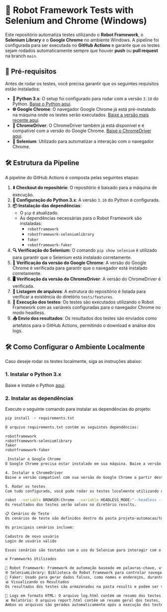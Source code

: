 # 🤖 Robot Framework Tests with Selenium and Chrome (Windows)

Este repositório automatiza testes utilizando o **Robot Framework**, o **Selenium Library** e o **Google Chrome** no ambiente Windows. A pipeline foi configurada para ser executada no **GitHub Actions** e garante que os testes sejam rodados automaticamente sempre que houver **push** ou **pull request** na branch `main`.

## 📝 Pré-requisitos

Antes de rodar os testes, você precisa garantir que os seguintes requisitos estão instalados:

- **🐍 Python 3.x**: O setup foi configurado para rodar com a versão `3.10` do Python. [Baixe o Python aqui](https://www.python.org/downloads/).
- **🌐 Google Chrome**: O navegador Google Chrome já está pré-instalado na máquina onde os testes serão executados. [Baixe a versão mais recente aqui](https://www.google.com/chrome/).
- **🔧 ChromeDriver**: O ChromeDriver também já está disponível e é compatível com a versão do Google Chrome. [Baixe o ChromeDriver aqui](https://sites.google.com/a/chromium.org/chromedriver/).
- **🧰 Selenium**: Utilizado para automatizar a interação com o navegador Chrome.

## 🛠️ Estrutura da Pipeline

A pipeline do GitHub Actions é composta pelas seguintes etapas:

1. **⬇️ Checkout do repositório**: O repositório é baixado para a máquina de execução.
2. **🐍 Configuração do Python 3.x**: A versão `3.10` do Python é configurada.
3. **📦 Instalação das dependências**:
   - O `pip` é atualizado.
   - As dependências necessárias para o Robot Framework são instaladas:
     - `robotframework`
     - `robotframework-seleniumlibrary`
     - `faker`
     - `robotframework-faker`
4. **🔍 Verificação do Selenium**: O comando `pip show selenium` é utilizado para garantir que o Selenium está instalado corretamente.
5. **🔧 Verificação da versão do Google Chrome**: A versão do Google Chrome é verificada para garantir que o navegador está instalado corretamente.
6. **🖥️ Verificação da versão do ChromeDriver**: A versão do ChromeDriver é verificada.
7. **📂 Listagem de arquivos**: A estrutura do repositório é listada para verificar a existência do diretório `tests/features`.
8. **🚀 Execução dos testes**: Os testes são executados utilizando o Robot Framework com as variáveis configuradas para o navegador Chrome no modo headless.
9. **📤 Envio dos resultados**: Os resultados dos testes são enviados como artefatos para o GitHub Actions, permitindo o download e análise dos logs.

## 🛠️ Como Configurar o Ambiente Localmente

Caso deseje rodar os testes localmente, siga as instruções abaixo:

### 1. **Instalar o Python 3.x**

Baixe e instale o Python [aqui](https://www.python.org/downloads/).

### 2. **Instalar as dependências**

Execute o seguinte comando para instalar as dependências do projeto:

```bash
pip install -r requirements.txt

O arquivo requirements.txt contém as seguintes dependências:

robotframework
robotframework-seleniumlibrary
faker
robotframework-faker

 Instalar o Google Chrome
O Google Chrome precisa estar instalado em sua máquina. Baixe a versão mais recente aqui.

4. Instalar o ChromeDriver
Baixe a versão compatível com sua versão do Google Chrome a partir deste link.

5. Rodar os testes
Com tudo configurado, você pode rodar os testes localmente utilizando o seguinte comando:

robot --variable BROWSER:Chrome --variable HEADLESS_MODE:"--headless --no-sandbox --disable-dev-shm-usage" -d results projeto-automacao/tests/features/
Os resultados dos testes serão salvos no diretório results.

📋 Cenários de Teste
Os cenários de teste são definidos dentro da pasta projeto-automacao/tests/features/ e são estruturados utilizando a sintaxe do Robot Framework. 

Os principais cenários incluem:

Cadastro de novo usuário
Login de usuário válido

Esses cenários são testados com o uso do Selenium para interagir com o navegador Chrome, simulando ações como preencher formulários e realizar login.

⚙️ Frameworks Utilizados

🤖 Robot Framework: Framework de automação baseado em palavras-chave, utilizado para escrever os testes de forma legível e estruturada.
🌐 SeleniumLibrary: Biblioteca do Robot Framework para controlar navegadores (Chrome, neste caso).
🔮 Faker: Usado para gerar dados falsos, como nomes e endereços, durante os testes.
📊 Visualizando os Resultados
Os resultados dos testes são armazenados na pasta results e podem ser visualizados de duas formas:

📝 Logs em formato HTML: O arquivo log.html contém um resumo dos testes executados, incluindo informações detalhadas sobre os passos de cada teste.
📊 Relatório: O arquivo report.html contém um resumo geral dos testes, mostrando quais passaram e quais falharam.
Ambos os arquivos são gerados automaticamente após a execução dos testes. Se você estiver usando o GitHub Actions, os resultados também serão enviados como artefatos, permitindo o download direto pelo painel de Actions.
